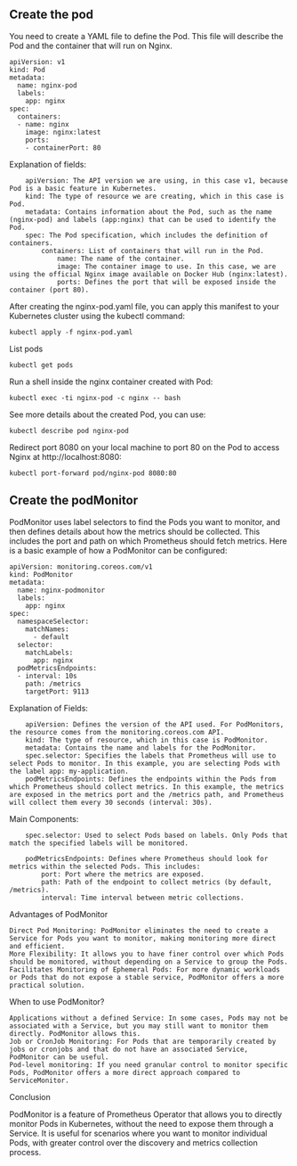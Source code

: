 ## Create the pod
You need to create a YAML file to define the Pod. This file will describe the Pod and the container that will run on Nginx.
```
apiVersion: v1
kind: Pod
metadata:
  name: nginx-pod
  labels:
    app: nginx
spec:
  containers:
  - name: nginx
    image: nginx:latest
    ports:
    - containerPort: 80
```

Explanation of fields:
```
    apiVersion: The API version we are using, in this case v1, because Pod is a basic feature in Kubernetes.
    kind: The type of resource we are creating, which in this case is Pod.
    metadata: Contains information about the Pod, such as the name (nginx-pod) and labels (app:nginx) that can be used to identify the Pod.
    spec: The Pod specification, which includes the definition of containers.
        containers: List of containers that will run in the Pod.
            name: The name of the container.
            image: The container image to use. In this case, we are using the official Nginx image available on Docker Hub (nginx:latest).
            ports: Defines the port that will be exposed inside the container (port 80).
```

After creating the nginx-pod.yaml file, you can apply this manifest to your Kubernetes cluster using the kubectl command:
```
kubectl apply -f nginx-pod.yaml
```

List pods
```
kubectl get pods
```

Run a shell inside the nginx container created with Pod:
```
kubectl exec -ti nginx-pod -c nginx -- bash
```

See more details about the created Pod, you can use:
```
kubectl describe pod nginx-pod
```

Redirect port 8080 on your local machine to port 80 on the Pod to access Nginx at http://localhost:8080: 
```
kubectl port-forward pod/nginx-pod 8080:80
```

## Create the podMonitor
PodMonitor uses label selectors to find the Pods you want to monitor, and then defines details about how the metrics should be collected. This includes the port and path on which Prometheus should fetch metrics. Here is a basic example of how a PodMonitor can be configured:

```
apiVersion: monitoring.coreos.com/v1
kind: PodMonitor
metadata:
  name: nginx-podmonitor
  labels:
    app: nginx
spec:
  namespaceSelector:
    matchNames:
      - default
  selector:
    matchLabels:
      app: nginx
  podMetricsEndpoints:
  - interval: 10s
    path: /metrics
    targetPort: 9113
```

Explanation of Fields:
```
    apiVersion: Defines the version of the API used. For PodMonitors, the resource comes from the monitoring.coreos.com API.
    kind: The type of resource, which in this case is PodMonitor.
    metadata: Contains the name and labels for the PodMonitor.
    spec.selector: Specifies the labels that Prometheus will use to select Pods to monitor. In this example, you are selecting Pods with the label app: my-application.
    podMetricsEndpoints: Defines the endpoints within the Pods from which Prometheus should collect metrics. In this example, the metrics are exposed in the metrics port and the /metrics path, and Prometheus will collect them every 30 seconds (interval: 30s).
```
Main Components:
```
    spec.selector: Used to select Pods based on labels. Only Pods that match the specified labels will be monitored.

    podMetricsEndpoints: Defines where Prometheus should look for metrics within the selected Pods. This includes:
        port: Port where the metrics are exposed.
        path: Path of the endpoint to collect metrics (by default, /metrics).
        interval: Time interval between metric collections.
```
Advantages of PodMonitor

    Direct Pod Monitoring: PodMonitor eliminates the need to create a Service for Pods you want to monitor, making monitoring more direct and efficient.
    More Flexibility: It allows you to have finer control over which Pods should be monitored, without depending on a Service to group the Pods.
    Facilitates Monitoring of Ephemeral Pods: For more dynamic workloads or Pods that do not expose a stable service, PodMonitor offers a more practical solution.

When to use PodMonitor?

    Applications without a defined Service: In some cases, Pods may not be associated with a Service, but you may still want to monitor them directly. PodMonitor allows this.
    Job or CronJob Monitoring: For Pods that are temporarily created by jobs or cronjobs and that do not have an associated Service, PodMonitor can be useful.
    Pod-level monitoring: If you need granular control to monitor specific Pods, PodMonitor offers a more direct approach compared to ServiceMonitor.

Conclusion

PodMonitor is a feature of Prometheus Operator that allows you to directly monitor Pods in Kubernetes, without the need to expose them through a Service. It is useful for scenarios where you want to monitor individual Pods, with greater control over the discovery and metrics collection process.
